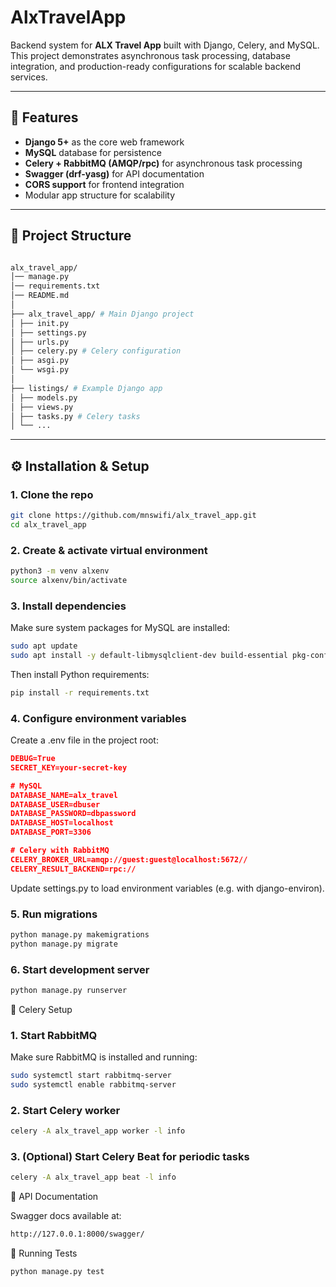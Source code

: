 # AlxTravelApp

Backend system for **ALX Travel App** built with Django, Celery, and MySQL.  
This project demonstrates asynchronous task processing, database integration, and production-ready configurations for scalable backend services.

---

## 🚀 Features

- **Django 5+** as the core web framework
- **MySQL** database for persistence
- **Celery + RabbitMQ (AMQP/rpc)** for asynchronous task processing
- **Swagger (drf-yasg)** for API documentation
- **CORS support** for frontend integration
- Modular app structure for scalability

---

## 📂 Project Structure

```bash

alx_travel_app/
│── manage.py
│── requirements.txt
│── README.md
│
├── alx_travel_app/ # Main Django project
│ ├── init.py
│ ├── settings.py
│ ├── urls.py
│ ├── celery.py # Celery configuration
│ ├── asgi.py
│ └── wsgi.py
│
├── listings/ # Example Django app
│ ├── models.py
│ ├── views.py
│ ├── tasks.py # Celery tasks
│ └── ...

```

---

## ⚙️ Installation & Setup

### 1. Clone the repo

```bash
git clone https://github.com/mnswifi/alx_travel_app.git
cd alx_travel_app
```

### 2. Create & activate virtual environment

```bash
python3 -m venv alxenv
source alxenv/bin/activate
```

### 3. Install dependencies

Make sure system packages for MySQL are installed:

```bash
sudo apt update
sudo apt install -y default-libmysqlclient-dev build-essential pkg-config python3-dev
```

Then install Python requirements:

```bash
pip install -r requirements.txt
```

### 4. Configure environment variables

Create a .env file in the project root:

```json
DEBUG=True
SECRET_KEY=your-secret-key

# MySQL
DATABASE_NAME=alx_travel
DATABASE_USER=dbuser
DATABASE_PASSWORD=dbpassword
DATABASE_HOST=localhost
DATABASE_PORT=3306

# Celery with RabbitMQ
CELERY_BROKER_URL=amqp://guest:guest@localhost:5672//
CELERY_RESULT_BACKEND=rpc://

```

Update settings.py to load environment variables (e.g. with django-environ).

### 5. Run migrations

```bash
python manage.py makemigrations
python manage.py migrate
```

### 6. Start development server

```bash
python manage.py runserver
```

📌 Celery Setup

### 1. Start RabbitMQ

Make sure RabbitMQ is installed and running:

```bash
sudo systemctl start rabbitmq-server
sudo systemctl enable rabbitmq-server
```

### 2. Start Celery worker

```bash
celery -A alx_travel_app worker -l info
```

### 3. (Optional) Start Celery Beat for periodic tasks

```bash
celery -A alx_travel_app beat -l info
```

📖 API Documentation

Swagger docs available at:

```bash
http://127.0.0.1:8000/swagger/
```

🧪 Running Tests

```bash
python manage.py test
```
